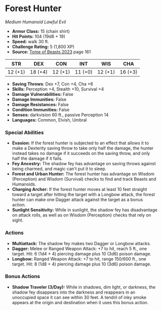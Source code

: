 # Forest Hunter

*Medium* *Humanoid* *Lawful Evil*

- **Armor Class:** 15 (chain shirt)
- **Hit Points:** 104 (19d8 + 19)
- **Speed:** walk 30 ft.
- **Challenge Rating:** 5 (1,800 XP)
- **Source:** [Tome of Beasts 2023](https://koboldpress.com/kpstore/product/tome-of-beasts-1-2023-edition/) page 161

| STR | DEX | CON | INT | WIS | CHA |
| --- | --- | --- | --- | --- | --- |
| 12 (+1) | 18 (+4) | 12 (+1) | 11 (+0) | 12 (+1) | 16 (+3) |

- **Saving Throws**: Dex +7, Con +4, Cha +6
- **Skills:** Perception +4, Stealth +10, Survival +4
- **Damage Vulnerabilities:** False
- **Damage Immunities:** False
- **Damage Resistances:** False
- **Condition Immunities:** False
- **Senses:** darkvision 60 ft., passive Perception 14
- **Languages:** Common, Elvish, Umbral

### Special Abilities

- **Evasion:** If the forest hunter is subjected to an effect that allows it to make a Dexterity saving throw to take only half the damage, the hunter instead takes no damage if it succeeds on the saving throw, and only half the damage if it fails.
- **Fey Ancestry:** The shadow fey has advantage on saving throws against being charmed, and magic can't put it to sleep.
- **Forest and Urban Hunter:** The forest hunter has advantage on Wisdom (Perception) and Wisdom (Survival) checks to find and track Beasts and Humanoids.
- **Charging Archer:** If the forest hunter moves at least 10 feet straight toward a target after hitting the target with a Longbow attack, the forest hunter can make one Dagger attack against the target as a bonus action.
- **Sunlight Sensitivity:** While in sunlight, the shadow fey has disadvantage on attack rolls, as well as on Wisdom (Perception) checks that rely on sight.

### Actions

- **Multiattack:** The shadow fey makes two Dagger or Longbow attacks.
- **Dagger:** Melee or Ranged Weapon Attack: +7 to hit, reach 5 ft., one target. Hit: 6 (1d4 + 4) piercing damage plus 10 (3d6) poison damage.
- **Longbow:** Ranged Weapon Attack: +7 to hit, range 150/600 ft., one target. Hit: 8 (1d8 + 4) piercing damage plus 10 (3d6) poison damage.

### Bonus Actions

- **Shadow Traveler (3/Day):** While in shadows, dim light, or darkness, the shadow fey disappears into the darkness and reappears in an unoccupied space it can see within 30 feet. A tendril of inky smoke appears at the origin and destination when it uses this bonus action.
